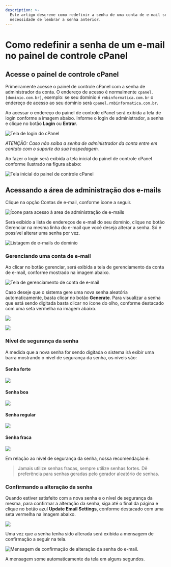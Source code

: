 ```yaml
---
description: >-
  Este artigo descreve como redefinir a senha de uma conta de e-mail sem a
  necessidade de lembrar a senha anterior.
---
```


# Como redefinir a senha de um e-mail no painel de controle cPanel

## Acesse o painel de controle cPanel

Primeiramente acesse o painel de controle cPanel com a senha de administrador da conta. O endereço de acesso é normalmente `cpanel.[dominio.com.br]`, exemplo: se seu dominio é `rmbinformatica.com.br` o endereço de acesso ao seu domínio será `cpanel.rmbinformatica.com.br`.

Ao acessar o endereço do painel de controle cPanel será exibida a tela de login conforme a imagem abaixo. Informe o login de administrador, a senha e clique no botão **Login** ou **Entrar**.

![Tela de login do cPanel](<../../.gitbook/assets/image (83).png>)

_ATENÇÃO: Caso não saiba a senha de administrador da conta entre em contato com o suporte da sua hospedagem._

Ao fazer o login será exibida a tela inicial do painel de controle cPanel conforme ilustrado na figura abaixo:

![Tela inicial do painel de controle cPanel](<../../.gitbook/assets/image (12).png>)

## Acessando a área de administração dos e-mails

Clique na opção Contas de e-mail, conforme ícone a seguir.

![Ícone para acesso à area de administração de e-mails](<../../.gitbook/assets/image (41).png>)

Será exibido a lista de endereços de e-mail do seu domínio, clique no botão Gerenciar na mesma linha do e-mail que você deseja alterar a senha. Só é possível alterar uma senha por vez.

![Listagem de e-mails do domínio](<../../.gitbook/assets/image (85).png>)

### Gerenciando uma conta de e-mail

Ao clicar no botão gerenciar, será exibida a tela de gerenciamento da conta de e-mail, conforme mostrado na imagem abaixo.

![Tela de gerenciamento de conta de e-mail](<../../.gitbook/assets/image (57).png>)

Caso deseje que o sistema gere uma nova senha aleatória automaticamente, basta clicar no botão **Generate**. Para visualizar a senha que está sendo digitada basta clicar no ícone do olho, conforme destacado com uma seta vermelha na imagem abaixo.

![](<../../.gitbook/assets/image (39).png>)

![](<../../.gitbook/assets/image (39) (1).png>)

### Nível de segurança da senha

A medida que a nova senha for sendo digitada o sistema irá exibir uma barra mostrando o nível de segurança da senha, os níveis são:

#### Senha forte

![](<../../.gitbook/assets/image (58).png>)



#### Senha boa

![](<../../.gitbook/assets/image (73).png>)

#### Senha regular

![](<../../.gitbook/assets/image (23).png>)

#### Senha fraca

![](<../../.gitbook/assets/image (18).png>)

Em relação ao nível de segurança da senha, nossa recomendação é:

> Jamais utilize senhas fracas, sempre utilize senhas fortes. Dê preferência para senhas geradas pelo gerador aleatório de senhas.

### Confirmando a alteração da senha

Quando estiver satisfeito com a nova senha e o nível de segurança da mesma, para confirmar a alteração da senha, siga até o final da página e clique no botão azul **Update Email Settings**, conforme destacado com uma seta vermelha na imagem abaixo.

![](<../../.gitbook/assets/image (37).png>)

Uma vez que a senha tenha sido alterada será exibida a mensagem de confirmação a seguir na tela.

![Mensagem de confirmação de alteração da senha do e-mail.](<../../.gitbook/assets/image (77).png>)

A mensagem some automaticamente da tela em alguns segundos.
